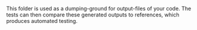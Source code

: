 This folder is used as a dumping-ground for output-files of your code.
The tests can then compare these generated outputs to references,
which produces automated testing.
